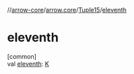 //[arrow-core](../../../index.md)/[arrow.core](../index.md)/[Tuple15](index.md)/[eleventh](eleventh.md)

# eleventh

[common]\
val [eleventh](eleventh.md): [K](index.md)
